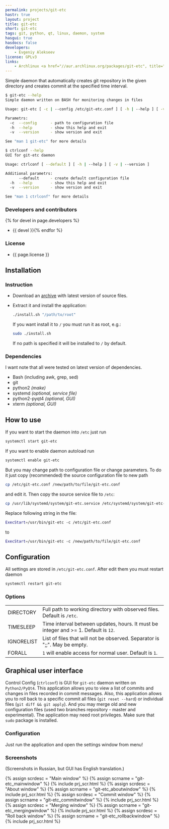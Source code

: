 ```yaml
---
permalink: projects/git-etc
hastr: true
layout: project
title: git-etc
short: git-etc
tags: git, python, qt, linux, daemon, system
hasgui: true
hasdocs: false
developers:
    - Evgeniy Alekseev
license: GPLv3
links:
    - Archlinux <a href="//aur.archlinux.org/packages/git-etc", title="AUR">AUR package</a>
---
```

<!-- info block -->

Simple daemon that automatically creates git repository in the given directory
and creates commit at the specified time interval.

<!--more-->

```bash
$ git-etc --help
Simple daemon written on BASH for monitoring changes in files

Usage: git-etc [ -c | --config /etc/git-etc.conf ] [ -h | --help ] [ -v | --version ]

Parametrs:
  -c  --config      - path to configuration file
  -h  --help        - show this help and exit
  -v  --version     - show version and exit

See "man 1 git-etc" for more details
```

```bash
$ ctrlconf --help
GUI for git-etc daemon

Usage: ctrlconf [ --default ] [ -h | --help ] [ -v | --version ]

Additional parametrs:
      --default     - create default configuration file
  -h  --help        - show this help and exit
  -v  --version     - show version and exit

See "man 1 ctrlconf" for more details
```

### <a href="#devel" class="anchor" id="devel"><span class="octicon octicon-link"></span></a>Developers and contributors

{% for devel in page.developers %}
* {{ devel }}{% endfor %}

### <a href="#license" class="anchor" id="license"><span class="octicon octicon-link"></span></a>License

* {{ page.license }}

<!-- end of info block -->

<!-- install block -->
## <a href="#install" class="anchor" id="install"><span class="octicon octicon-link"></span></a>Installation

### <a href="#instruction" class="anchor" id="instruction"><span class="octicon octicon-link"></span></a>Instruction

* Download an [archive](//github.com/arcan1s/git-etc/releases "GitHub") with
latest version of source files.
* Extract it and install the application:

    ```bash
    ./install.sh "/path/to/root"
    ```

    If you want install it to `/` you must run it as root, e.g.:

    ```bash
    sudo ./install.sh
    ```

    If no path is specified it will be installed to `/` by default.

### <a href="#dependencies" class="anchor" id="dependencies"><span class="octicon octicon-link"></span></a>Dependencies

I want note that all were tested on latest version of dependencies.

* Bash (including awk, grep, sed)
* git
* python2 *(make)*
* systemd *(optional, service file)*
* python2-pyqt4 *(optional, GUI)*
* xterm *(optional, GUI)*

<!-- end of install block -->

<!-- howto block -->
## <a href="#howto" class="anchor" id="howto"><span class="octicon octicon-link"></span></a>How to use

If you want to start the daemon into `/etc` just run

```bash
systemctl start git-etc
```

If you want to enable daemon autoload run

```bash
systemctl enable git-etc
```

But you may change path to configuration file or change parameters. To do it just
copy (recommended) the source configuration file to new path

```bash
cp /etc/git-etc.conf /new/path/to/file/git-etc.conf
```

and edit it. Then copy the source service file to `/etc`:

```bash
cp /usr/lib/systemd/system/git-etc.service /etc/systemd/system/git-etc-my-profile.service
```

Replace following string in the file:

```bash
ExecStart=/usr/bin/git-etc -c /etc/git-etc.conf
```

to

```bash
ExecStart=/usr/bin/git-etc -c /new/path/to/file/git-etc.conf
```
<!-- end of howto block -->

<!-- config block -->
## <a href="#config" class="anchor" id="config"><span class="octicon octicon-link"></span></a>Configuration

All settings are stored in `/etc/git-etc.conf`. After edit them you must restart
daemon

```bash
systemctl restart git-etc
```

### <a href="#options" class="anchor" id="options"><span class="octicon octicon-link"></span></a>Options

|            |       |
|------------|-------|
| DIRECTORY  | Full path to working directory with observed files. Default is `/etc`. |
| TIMESLEEP  | Time interval between updates, hours. It must be integer and >= 1\. Default is `12`. |
| IGNORELIST | List of files that will not be observed. Separator is ";;". May be empty. |
| FORALL     | `1` will enable access for normal user. Default is `1`. |
<!-- end of config block -->

<!-- gui block -->
## <a href="#gui" class="anchor" id="gui"><span class="octicon octicon-link"></span></a>Graphical user interface

Control Config (`ctrlconf`) is GUI for `git-etc` daemon written on `Python2/PyQt4`.
This application allows you to view a list of commits and changes in files recorded
in commit messages. Also, this application allows you to roll back to a specific
commit all files (`git reset --hard`) or individual files (`git diff && git apply`).
And you may merge old and new configuration files (used two branches repository -
master and experimental). The application may need root privileges. Make sure that
`sudo` package is installed.

### <a href="#gui_configuration" class="anchor" id="gui_configuration"><span class="octicon octicon-link"></span></a>Configuration

Just run the application and open the settings window from menu!

### <a href="#screenshots" class="anchor" id="screenshots"><span class="octicon octicon-link"></span></a>Screenshots

(Screenshots in Russian, but GUI has English translation.)

<div class="thumbnails">
  {% assign scrdesc = "Main window" %}
  {% assign scrname = "git-etc_mainwindow" %}
  {% include prj_scr.html %}
  {% assign scrdesc = "About window" %}
  {% assign scrname = "git-etc_aboutwindow" %}
  {% include prj_scr.html %}
  {% assign scrdesc = "Commit window" %}
  {% assign scrname = "git-etc_commitwindow" %}
  {% include prj_scr.html %}
  {% assign scrdesc = "Merging window" %}
  {% assign scrname = "git-etc_mergingwindow" %}
  {% include prj_scr.html %}
  {% assign scrdesc = "Roll back window" %}
  {% assign scrname = "git-etc_rollbackwindow" %}
  {% include prj_scr.html %}
</div>
<!-- end of gui block -->
